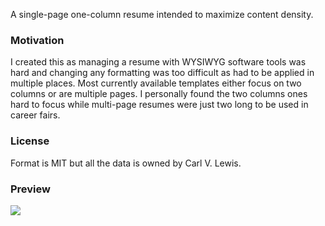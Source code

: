 A single-page one-column resume intended to maximize content density. 

### Motivation

I created this as managing a resume with WYSIWYG software tools was hard and changing any formatting was too difficult as had to be applied in multiple places. Most currently available templates either focus on two columns or are multiple pages. I personally found the two columns ones hard to focus while multi-page resumes were just two long to be used in career fairs.


### License
Format is MIT but all the data is owned by Carl V. Lewis.

### Preview
![](https://cvlassets.s3.amazonaws.com/Screen%20Shot%202018-04-10%20at%2011.20.22%20AM.png)
